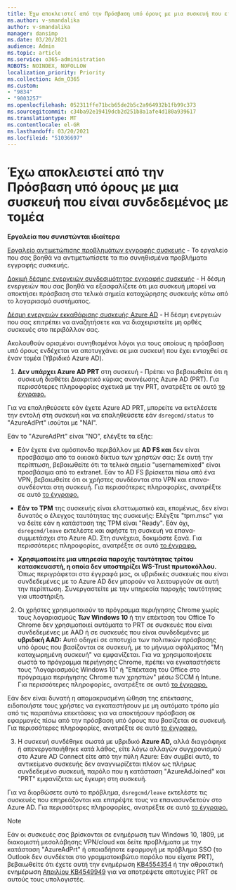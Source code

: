 ```yaml
---
title: Έχω αποκλειστεί από την Πρόσβαση υπό όρους με μια συσκευή που είναι συνδεδεμένος με τομέα
ms.author: v-smandalika
author: v-smandalika
manager: dansimp
ms.date: 03/20/2021
audience: Admin
ms.topic: article
ms.service: o365-administration
ROBOTS: NOINDEX, NOFOLLOW
localization_priority: Priority
ms.collection: Adm_O365
ms.custom:
- "9834"
- "9003257"
ms.openlocfilehash: 052311ffe71bcb65de2b5c2a964932b1fb99c373
ms.sourcegitcommit: c34ba92e19419dcb2d251b8a1afe4d180a939617
ms.translationtype: MT
ms.contentlocale: el-GR
ms.lasthandoff: 03/20/2021
ms.locfileid: "51036697"
---
```

# <a name="im-getting-blocked-by-conditional-access-with-domain-joined-device"></a>Έχω αποκλειστεί από την Πρόσβαση υπό όρους με μια συσκευή που είναι συνδεδεμένος με τομέα

**Εργαλεία που συνιστώνται ιδιαίτερα**

[Εργαλείο αντιμετώπισης προβλημάτων εγγραφής συσκευής](https://docs.microsoft.com/samples/azure-samples/dsregtool/dsregtool/) - Το εργαλείο που σας βοηθά να αντιμετωπίσετε τα πιο συνηθισμένα προβλήματα εγγραφής συσκευής.

[Δοκιμή δέσμης ενεργειών συνδεσιμότητας εγγραφής συσκευής](https://docs.microsoft.com/samples/azure-samples/testdeviceregconnectivity/testdeviceregconnectivity/) - Η δέσμη ενεργειών που σας βοηθά να εξασφαλίζετε ότι μια συσκευή μπορεί να αποκτήσει πρόσβαση στα τελικά σημεία καταχώρησης συσκευής κάτω από το λογαριασμό συστήματος.

[Δέσμη ενεργειών εκκαθάρισης συσκευής Azure AD](https://github.com/mzmaili/AzureADDeviceCleanup) - Η δέσμη ενεργειών που σας επιτρέπει να αναζητήσετε και να διαχειριστείτε μη ορθές συσκευές στο περιβάλλον σας.

Ακολουθούν ορισμένοι συνηθισμένοι λόγοι για τους οποίους η πρόσβαση υπό όρους ενδέχεται να αποτυγχάνει σε μια συσκευή που έχει ενταχθεί σε έναν τομέα (Υβριδικό Azure AD).

1. **Δεν υπάρχει Azure AD PRT** στη συσκευή - Πρέπει να βεβαιωθείτε ότι η συσκευή διαθέτει Διακριτικό κύριας ανανέωσης Azure AD (PRT). Για περισσότερες πληροφορίες σχετικά με την PRT, ανατρέξτε σε αυτό [το έγγραφο.](https://docs.microsoft.com/azure/active-directory/devices/concept-primary-refresh-token)

Για να επαληθεύσετε εάν έχετε Azure AD PRT, μπορείτε να εκτελέσετε την εντολή στη συσκευή και να επαληθεύσετε εάν `dsregcmd/status` το "AzureAdPrt" ισούται με "ΝΑΙ".

Εάν το "AzureAdPrt" είναι "NO", ελέγξτε τα εξής:

- Εάν έχετε ένα ομόσπονδο περιβάλλον με **AD FS και** δεν είναι προσβάσιμο από τα οικιακά δίκτυα των χρηστών σας: Σε αυτή την περίπτωση, βεβαιωθείτε ότι τα τελικά σημεία "usernamemixed" είναι προσβάσιμα από το extranet. Εάν το AD FS βρίσκεται πίσω από ένα VPN, βεβαιωθείτε ότι οι χρήστες συνδέονται στο VPN και επανα-συνδέονται στη συσκευή. Για περισσότερες πληροφορίες, ανατρέξτε σε αυτό [το έγγραφο.](https://docs.microsoft.com/azure/active-directory/devices/hybrid-azuread-join-federated-domains)

- **Εάν το TPM** της συσκευής είναι ελαττωματικό και, επομένως, δεν είναι δυνατός ο έλεγχος ταυτότητας της συσκευής: Ελέγξτε "tpm.msc" για να δείτε εάν η κατάσταση της TPM είναι "Ready". Εάν όχι, `dsregcmd/leave` εκτελέστε και αφήστε τη συσκευή να επανα-συμμετάσχει στο Azure AD. Στη συνέχεια, δοκιμάστε ξανά. Για περισσότερες πληροφορίες, ανατρέξτε σε αυτό [το έγγραφο.](https://docs.microsoft.com/azure/active-directory/devices/troubleshoot-device-dsregcmd#sso-state)

- **Χρησιμοποιείτε μια υπηρεσία παροχής ταυτότητας τρίτου κατασκευαστή, η οποία δεν υποστηρίζει WS-Trust πρωτοκόλλου.** Όπως περιγράφεται στα έγγραφά μας, οι υβριδικές συσκευές που είναι συνδεδεμένες με το Azure AD δεν μπορούν να λειτουργούν σε αυτή την περίπτωση. Συνεργαστείτε με την υπηρεσία παροχής ταυτότητας για υποστήριξη.

2. Οι χρήστες χρησιμοποιούν το πρόγραμμα περιήγησης Chrome χωρίς τους λογαριασμούς **Των Windows 10** ή την επέκταση του Office Το Chrome δεν χρησιμοποιεί αυτόματα το PRT σε συσκευές που είναι συνδεδεμένες με AAD ή σε συσκευές που είναι συνδεδεμένες με **υβριδική AAD:** Αυτό οδηγεί σε αποτυχία των πολιτικών πρόσβασης υπό όρους που βασίζονται σε συσκευή, με το μήνυμα σφάλματος "Μη καταχωρημένη συσκευή" να εμφανίζεται. Για να χρησιμοποιήσετε σωστά το πρόγραμμα περιήγησης Chrome, πρέπει να εγκαταστήσετε τους "Λογαριασμούς Windows 10" ή "Επέκταση του Office στο πρόγραμμα περιήγησης Chrome των χρηστών" μέσω SCCM ή Intune. Για περισσότερες πληροφορίες, ανατρέξτε σε αυτό [το έγγραφο.](https://docs.microsoft.com/azure/active-directory/conditional-access/concept-conditional-access-conditions#chrome-support)

Εάν δεν είναι δυνατή η απομακρυσμένη ώθηση της επέκτασης, ειδοποιήστε τους χρήστες να εγκαταστήσουν με μη αυτόματο τρόπο μία από τις παραπάνω επεκτάσεις για να αποκτήσουν πρόσβαση σε εφαρμογές πίσω από την πρόσβαση υπό όρους που βασίζεται σε συσκευή. Για περισσότερες πληροφορίες, ανατρέξτε σε αυτό [το έγγραφο.](https://docs.microsoft.com/azure/active-directory/conditional-access/require-managed-devices#prerequisites)

3. Η συσκευή συνδέθηκε σωστά με υβριδικό **Azure AD,** αλλά διαγράφηκε ή απενεργοποιήθηκε κατά λάθος, είτε λόγω αλλαγών συγχρονισμού στο Azure AD Connect είτε από την πύλη Azure: Εάν συμβεί αυτό, το αντικείμενο συσκευής δεν αναγνωρίζεται πλέον ως πλήρως συνδεδεμένο συσκευή, παρόλο που η κατάσταση "AzureAdJoined" και "PRT" εμφανίζεται ως έγκυρη στη συσκευή.

Για να διορθώσετε αυτό το πρόβλημα, `dsregcmd/leave` εκτελέστε τις συσκευές που επηρεάζονται και επιτρέψτε τους να επανασυνδετούν στο Azure AD. Για περισσότερες πληροφορίες, ανατρέξτε σε αυτό [το έγγραφο.](https://docs.microsoft.com/azure/active-directory/devices/faq#q-why-do-my-users-see-an-error-message-saying-your-organization-has-deleted-the-device-or-your-organization-has-disabled-the-device-on-their-windows-10-devices)

> [!NOTE]
> Εάν οι συσκευές σας βρίσκονται σε ενημέρωση των Windows 10, 1809, με διακομιστή μεσολάβησης VPN/cloud και δείτε προβλήματα με την κατάσταση "AzureAdPrt" ή οποιαδήποτε εφαρμογή με πρόβλημα SSO (το Outlook δεν συνδέεται στο γραμματοκιβώτιο παρόλο που είχατε PRT), βεβαιωθείτε ότι έχετε αυτή την ενημέρωση [KB4554354](https://support.microsoft.com/topic/march-30-2020-kb4554354-os-build-17763-1132-deaba49b-4b29-55b9-caee-3e2d87dd75a2) ή την αθροιστική ενημέρωση [Απριλίου KB4549949](https://support.microsoft.com/topic/april-14-2020-kb4549949-os-build-17763-1158-76d9a3af-b20b-8996-bd4d-7b50c505fda6) για να αποτρέψετε αποτυχίες PRT σε αυτούς τους υπολογιστές.

















